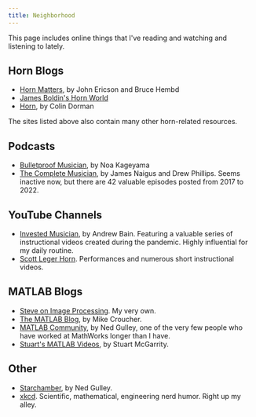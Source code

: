 ```yaml
---
title: Neighborhood
---
```


This page includes online things that I've reading and watching and listening to lately.

## Horn Blogs

- [Horn Matters](https://hornmatters.com), by John Ericson and Bruce Hembd
- [James Boldin's Horn World](https://jamesboldin.com)
- [Horn](https://colindorman.com/topic/horn/), by Colin Dorman

The sites listed above also contain many other horn-related resources.

## Podcasts

- [Bulletproof Musician](https://bulletproofmusician.com), by Noa Kageyama
- [The Complete Musician](https://cormotohorn.com), by James Naigus and Drew Phillips. Seems inactive now, but there are 42 valuable episodes posted from 2017 to 2022.

## YouTube Channels

- [Invested Musician](https://www.youtube.com/@InvestedMusician), by Andrew Bain. Featuring a valuable series of instructional videos created during the pandemic. Highly influential for my daily routine.
- [Scott Leger Horn](https://www.youtube.com/@ScottLegerHorn). Performances and numerous short instructional videos.

## MATLAB Blogs

- [Steve on Image Processing](https://blogs.mathworks.com/steve). My very own.
- [The MATLAB Blog](https://blogs.mathworks.com/matlab/), by Mike Croucher.
- [MATLAB Community](https://blogs.mathworks.com/community/), by Ned Gulley, one of the very few people who have worked at MathWorks longer than I have.
- [Stuart's MATLAB Videos](https://blogs.mathworks.com/videos/), by Stuart McGarrity.

## Other

- [Starchamber](https://starchamber.com), by Ned Gulley.
- [xkcd](https://xkcd.com). Scientific, mathematical, engineering nerd humor. Right up my alley.